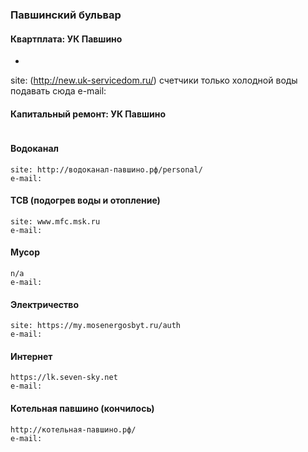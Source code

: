 ### Павшинский бульвар

#### Квартплата: УК Павшино
*
site: (http://new.uk-servicedom.ru/)
счетчики только холодной воды подавать сюда
e-mail:

#### Капитальный ремонт: УК Павшино
```
```
#### Водоканал 
```
site: http://водоканал-павшино.рф/personal/
e-mail:
```
#### ТСВ (подогрев воды и отопление)
```
site: www.mfc.msk.ru
e-mail:
```
#### Мусор
```
n/a
e-mail:
```
#### Электричество
```
site: https://my.mosenergosbyt.ru/auth
e-mail:
```
#### Интернет 
```
https://lk.seven-sky.net
e-mail:
```
#### Котельная павшино (кончилось)
```
http://котельная-павшино.рф/
e-mail:
```
